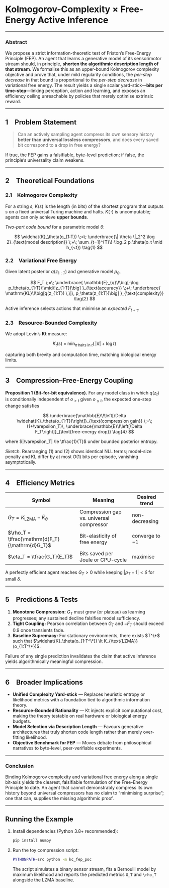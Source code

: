 # Kolmogorov-Complexity × Free-Energy Active Inference

---

### Abstract

We propose a strict information-theoretic test of Friston’s Free-Energy Principle (FEP). An agent that learns a generative model of its sensorimotor stream should, in principle, **shorten the algorithmic description length of that stream**. We formalise this as an upper-bound Kolmogorov complexity objective and prove that, under mild regularity conditions, the *per-step decrease* in that bound is proportional to the *per-step decrease* in variational free energy. The result yields a single scalar yard-stick—**bits per time-step**—linking perception, action and learning, and exposes an efficiency ceiling unreachable by policies that merely optimise extrinsic reward.

---

## 1 Problem Statement

> Can an actively sampling agent compress its own sensory history **better than universal lossless compressors**, and does every saved bit correspond to a drop in free energy?

If true, the FEP gains a falsifiable, byte-level prediction; if false, the principle’s universality claim weakens.

---

## 2 Theoretical Foundations

### 2.1 Kolmogorov Complexity

For a string $s$, $K(s)$ is the length (in bits) of the shortest program that outputs $s$ on a fixed universal Turing machine and halts. $K(\,\cdot)$ is uncomputable; agents can only achieve **upper bounds**.

*Two-part code bound* for a parametric model $\theta$:

$$
\widehat{K}_\theta(o_{1:T}) \;=\; \underbrace{\| \theta \|_2^2 \log 2}_{\text{model description}} \;+\; \sum_{t=1}^{T}\!-\log_2 p_\theta(o_t \mid h_{<t})
\tag{1}
$$

### 2.2 Variational Free Energy

Given latent posterior $q(z_{1:T})$ and generative model $p_\theta$,

$$
F_T \;=\; \underbrace{ \mathbb{E}_{q}\!\big[-\log p_\theta(o_{1:T}\!\mid\!z_{1:T})\big] }_{\text{accuracy}} \;+\; \underbrace{ \mathrm{KL}\!\big[q(z_{1:T}) \,\|\, p_\theta(z_{1:T})\big] }_{\text{complexity}}
\tag{2}
$$

Active inference selects actions that minimise an *expected* $F_{t+\tau}$.

### 2.3 Resource-Bounded Complexity

We adopt Levin’s **Kt** measure:

$$
K_t(s) \;=\; \min_{\pi\;\text{halts in}\;t} \big\{\, |\pi| \;+\; \log t \big\}
\tag{3}
$$

capturing both brevity and computation time, matching biological energy limits.

---

## 3 Compression–Free-Energy Coupling

**Proposition 1 (Bit-for-bit equivalence).**
For any model class in which $q(z_t)$ is conditionally independent of $o_{>t}$ given $o_{\le t}$, the expected one-step change satisfies

$$
\underbrace{\mathbb{E}\!\left[\Delta \widehat{K}_\theta(o_{1:T})\right]}_{\text{compression gain}}
\;=\;
(1+\varepsilon_T)\,
\underbrace{\mathbb{E}\!\left[\Delta F_T\right]}_{\text{free-energy drop}}
\tag{4}
$$

where $|\varepsilon_T| \le \tfrac{1}{T}$ under bounded posterior entropy.

*Sketch.* Rearranging (1) and (2) shows identical NLL terms; model-size penalty and KL differ by at most $O(1)$ bits per episode, vanishing asymptotically.

---

## 4 Efficiency Metrics

| Symbol                                          | Meaning                                  | Desired trend  |
| ----------------------------------------------- | ---------------------------------------- | -------------- |
| $G_T = K_{\text{LZMA}} - \widehat{K}_\theta$    | Compression gap vs. universal compressor | non-decreasing |
| $\rho_T = \tfrac{\mathrm{d}F_T}{\mathrm{d}G_T}$ | Bit-elasticity of free energy            | converge to −1 |
| $\eta_T = \tfrac{G_T}{E_T}$                     | Bits saved per Joule or CPU-cycle        | maximise       |

A perfectly efficient agent reaches $G_T > 0$ while keeping $|\rho_T - 1| < \delta$ for small $\delta$.

---

## 5 Predictions & Tests

1. **Monotone Compression:** $G_T$ must grow (or plateau) as learning progresses; any sustained decline falsifies model sufficiency.
2. **Tight Coupling:** Pearson correlation between $G_T$ and $-F_T$ should exceed 0.9 once transients fade.
3. **Baseline Supremacy:** For stationary environments, there exists $T^\*$ such that $\widehat{K}_\theta(o_{1:T^\*}) \lt K_{\text{LZMA}}(o_{1:T^\*})$.

Failure of any single prediction invalidates the claim that active inference yields algorithmically meaningful compression.

---

## 6 Broader Implications

* **Unified Complexity Yard-stick** — Replaces heuristic entropy or likelihood metrics with a foundation tied to algorithmic information theory.
* **Resource-Bounded Rationality** — Kt injects explicit computational cost, making the theory testable on real hardware or biological energy budgets.
* **Model Selection via Description Length** — Favours generative architectures that truly shorten code length rather than merely over-fitting likelihood.
* **Objective Benchmark for FEP** — Moves debate from philosophical narratives to byte-level, peer-verifiable experiments.

---

### Conclusion

Binding Kolmogorov complexity and variational free energy along a single bit-axis yields the clearest, falsifiable formulation of the Free-Energy Principle to date. An agent that cannot demonstrably compress its own history beyond universal compressors has no claim to “minimising surprise”; one that can, supplies the missing algorithmic proof.


---

## Running the Example

1. Install dependencies (Python 3.8+ recommended):
   ```bash
   pip install numpy
   ```
2. Run the toy compression script:
   ```bash
   PYTHONPATH=src python -m kc_fep_poc
   ```
   The script simulates a binary sensor stream, fits a Bernoulli model by maximum likelihood and reports the predicted metrics `G_T` and `\rho_T` alongside the LZMA baseline.
